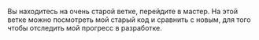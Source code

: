 
Вы находитесь на очень старой ветке, перейдите в мастер.
На этой ветке можно посмотреть мой старый код и сравнить с новым, для того чтобы отследить мой прогресс в разработке.

